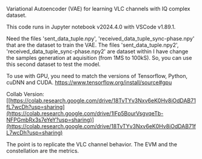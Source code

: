 Variational Autoencoder (VAE) for learning VLC channels with IQ complex dataset.

This code runs in Jupyter notebook v2024.4.0 with VSCode v1.89.1.

Need the files 'sent_data_tuple.npy', 'received_data_tuple_sync-phase.npy' that are the dataset to train the VAE.
The files 'sent_data_tuple.npy2', 'received_data_tuple_sync-phase.npy2' are dataset within I have change the samples generation at aquisition (from 1MS to 100kS). So, you can use this second dataset to test the model. 

To use with GPU, you need to match the versions of Tensorflow, Python, cuDNN and CUDA. https://www.tensorflow.org/install/source#gpu

Collab Version: [[https://colab.research.google.com/drive/18TvTYv3Nxv6eK0Hv8iOdDAB71fL7wcDh?usp=sharing](https://colab.research.google.com/drive/1IFp5BourVsgvqeTb-NFPGmbRx3s7eYeY?usp=sharing)](https://colab.research.google.com/drive/18TvTYv3Nxv6eK0Hv8iOdDAB71fL7wcDh?usp=sharing)

The point is to replicate the VLC channel behavior. The EVM and the constellation are the metrics.
